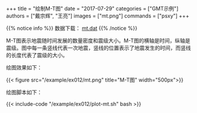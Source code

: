 +++
title = "绘制M-T图"
date = "2017-07-29"
categories = ["GMT示例"]
authors = ["戴宗辉", "王亮"]
images = ["mt.png"]
commands = ["psxy"]
+++

{{% notice info %}}
数据下载： [mt.dat](/example/ex012/mt.dat)
{{% /notice %}}

M-T图表示地震随时间发展的数量密度和震级大小。M-T图的横轴是时间，纵轴是震级。图中每一条竖线代表一次地震，竖线的位置表示了地震发生的时间，而竖线的长度代表了震级的大小。

绘图效果如下：

{{< figure src="/example/ex012/mt.png" title="M-T图" width="500px">}}

绘图脚本如下：

{{< include-code "/example/ex012/plot-mt.sh" bash >}}
